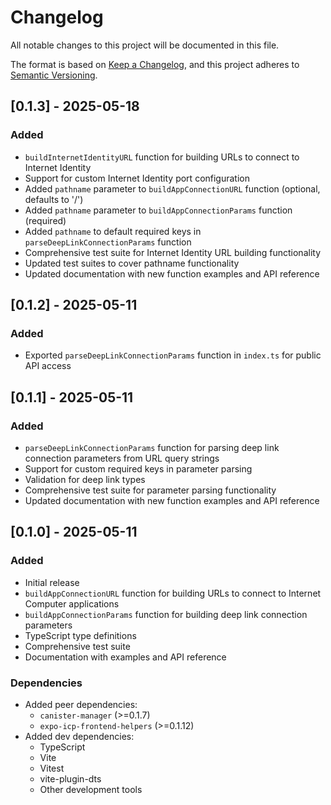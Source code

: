 # Changelog

All notable changes to this project will be documented in this file.

The format is based on [Keep a Changelog](https://keepachangelog.com/en/1.0.0/),
and this project adheres to [Semantic Versioning](https://semver.org/spec/v2.0.0.html).

## [0.1.3] - 2025-05-18

### Added

- `buildInternetIdentityURL` function for building URLs to connect to Internet Identity
- Support for custom Internet Identity port configuration
- Added `pathname` parameter to `buildAppConnectionURL` function (optional, defaults to '/')
- Added `pathname` parameter to `buildAppConnectionParams` function (required)
- Added `pathname` to default required keys in `parseDeepLinkConnectionParams` function
- Comprehensive test suite for Internet Identity URL building functionality
- Updated test suites to cover pathname functionality
- Updated documentation with new function examples and API reference

## [0.1.2] - 2025-05-11

### Added

- Exported `parseDeepLinkConnectionParams` function in `index.ts` for public API access

## [0.1.1] - 2025-05-11

### Added

- `parseDeepLinkConnectionParams` function for parsing deep link connection parameters from URL query strings
- Support for custom required keys in parameter parsing
- Validation for deep link types
- Comprehensive test suite for parameter parsing functionality
- Updated documentation with new function examples and API reference

## [0.1.0] - 2025-05-11

### Added

- Initial release
- `buildAppConnectionURL` function for building URLs to connect to Internet Computer applications
- `buildAppConnectionParams` function for building deep link connection parameters
- TypeScript type definitions
- Comprehensive test suite
- Documentation with examples and API reference

### Dependencies

- Added peer dependencies:
  - `canister-manager` (>=0.1.7)
  - `expo-icp-frontend-helpers` (>=0.1.12)
- Added dev dependencies:
  - TypeScript
  - Vite
  - Vitest
  - vite-plugin-dts
  - Other development tools
